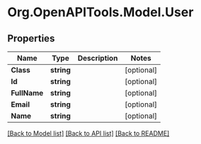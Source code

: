 # Org.OpenAPITools.Model.User

## Properties

Name | Type | Description | Notes
------------ | ------------- | ------------- | -------------
**Class** | **string** |  | [optional] 
**Id** | **string** |  | [optional] 
**FullName** | **string** |  | [optional] 
**Email** | **string** |  | [optional] 
**Name** | **string** |  | [optional] 

[[Back to Model list]](../README.md#documentation-for-models) [[Back to API list]](../README.md#documentation-for-api-endpoints) [[Back to README]](../README.md)


